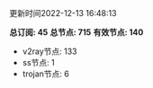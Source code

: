 更新时间2022-12-13 16:48:13

**总订阅: 45**
**总节点: 715**
**有效节点: 140**
- v2ray节点: 133
- ss节点: 1
- trojan节点: 6

